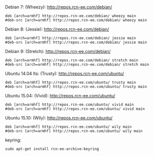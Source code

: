 Debian 7: (Wheezy): http://repos.rcn-ee.com/debian/
```
deb [arch=armhf] http://repos.rcn-ee.com/debian/ wheezy main
#deb-src [arch=armhf] http://repos.rcn-ee.com/debian/ wheezy main
```

Debian 8: (Jessie): http://repos.rcn-ee.com/debian/
```
deb [arch=armhf] http://repos.rcn-ee.com/debian/ jessie main
#deb-src [arch=armhf] http://repos.rcn-ee.com/debian/ jessie main
```

Debian 9: (Stretch): http://repos.rcn-ee.com/debian/
```
deb [arch=armhf] http://repos.rcn-ee.com/debian/ stretch main
#deb-src [arch=armhf] http://repos.rcn-ee.com/debian/ stretch main
```

Ubuntu 14.04 lts: (Trusty): http://repos.rcn-ee.com/ubuntu/
```
deb [arch=armhf] http://repos.rcn-ee.com/ubuntu/ trusty main
#deb-src [arch=armhf] http://repos.rcn-ee.com/ubuntu/ trusty main
```

Ubuntu 15.04: (Vivid): http://repos.rcn-ee.com/ubuntu/
```
deb [arch=armhf] http://repos.rcn-ee.com/ubuntu/ vivid main
#deb-src [arch=armhf] http://repos.rcn-ee.com/ubuntu/ vivid main
```

Ubuntu 15.10: (Wily): http://repos.rcn-ee.com/ubuntu/
```
deb [arch=armhf] http://repos.rcn-ee.com/ubuntu/ wily main
#deb-src [arch=armhf] http://repos.rcn-ee.com/ubuntu/ wily main
```

keyring:
```
sudo apt-get install rcn-ee-archive-keyring
```
